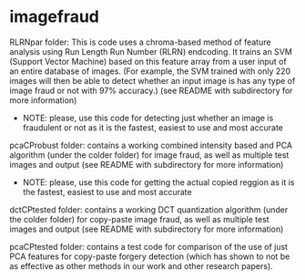 # imagefraud

RLRNpar folder: This is code uses a chroma-based method of feature analysis using Run Length Run Number (RLRN) endcoding. It trains an SVM (Support Vector Machine) based on this feature array from a user input of an entire database of images. (For example, the SVM trained with only 220 images will then be able to detect whether an input image is has any type of image fraud or not with 97% accuracy.) (see README with subdirectory for more information)

 - NOTE: please, use this code for detecting just whether an image is fraudulent or not as it is the fastest, easiest to use and most accurate

pcaCProbust folder: contains a working combined intensity based and PCA algorithm (under the colder folder) for image fraud,
as well as multiple test images and output (see README with subdirectory for more information)
 
 - NOTE: please, use this code for getting the actual copied reggion as it is the fastest, easiest to use and most accurate
 
 
dctCPtested folder: contains a working DCT quantization algorithm (under the colder folder) for copy-paste image fraud,
as well as multiple test images and output (see README with subdirectory for more information)

pcaCPtested folder: contains a test code for comparison of the use of just PCA features for copy-paste forgery detection 
(which has shown to not be as effective as other methods in our work and other research papers).

